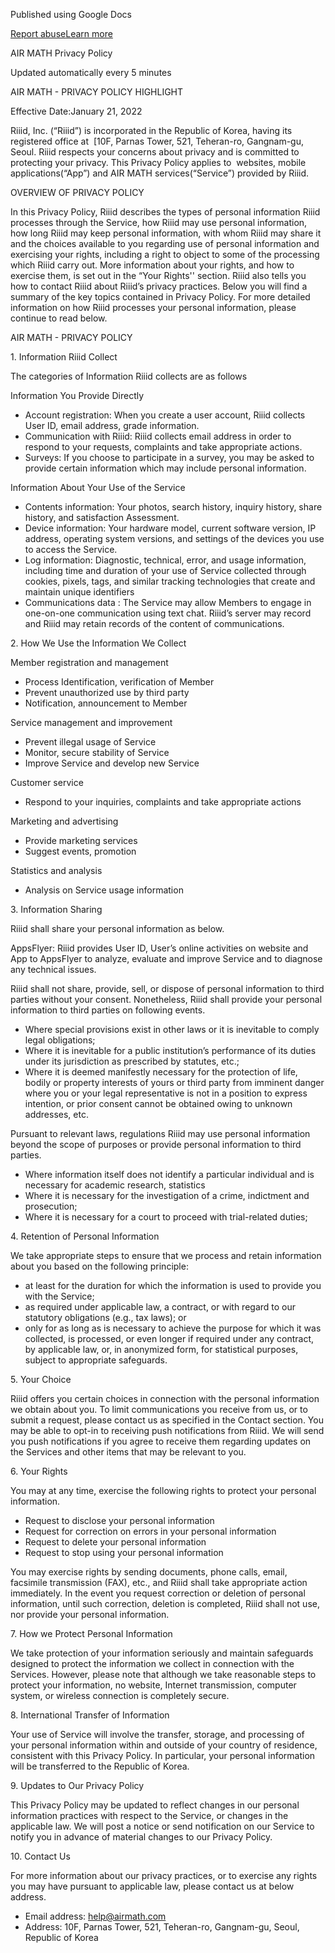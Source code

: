 Published using Google Docs

[Report abuse](https://drive.google.com/abuse?id=AKkXjoxLIVJhhZgRKFBG8UFPXx295BzwO46eNiUATRWMWmJvaPGMNvJkN6hTfGRKIGG-_Q-ENP_iPq_vgP57hws:0)[Learn more](https://support.google.com/docs/answer/183965 "Learn more")

AIR MATH Privacy Policy

Updated automatically every 5 minutes

AIR MATH - PRIVACY POLICY HIGHLIGHT

Effective Date:January 21, 2022

Riiid, Inc. (“Riiid”) is incorporated in the Republic of Korea, having its registered office at  \[10F, Parnas Tower, 521, Teheran-ro, Gangnam-gu, Seoul. Riiid respects your concerns about privacy and is committed to protecting your privacy. This Privacy Policy applies to  websites, mobile applications(“App”) and AIR MATH services(“Service”) provided by Riiid.

OVERVIEW OF PRIVACY POLICY

In this Privacy Policy, Riiid describes the types of personal information Riiid processes through the Service, how Riiid may use personal information, how long Riiid may keep personal information, with whom Riiid may share it and the choices available to you regarding use of personal information and exercising your rights, including a right to object to some of the processing which Riiid carry out. More information about your rights, and how to exercise them, is set out in the “Your Rights'' section. Riiid also tells you how to contact Riiid about Riiid’s privacy practices. Below you will find a summary of the key topics contained in Privacy Policy. For more detailed information on how Riiid processes your personal information, please continue to read below.

AIR MATH - PRIVACY POLICY

1\. Information Riiid Collect

The categories of Information Riiid collects are as follows

Information You Provide Directly

* Account registration: When you create a user account, Riiid collects User ID, email address, grade information.
* Communication with Riiid: Riiid collects email address in order to respond to your requests, complaints and take appropriate actions.
* Surveys: If you choose to participate in a survey, you may be asked to provide certain information which may include personal information.

Information About Your Use of the Service

* Contents information: Your photos, search history, inquiry history, share history, and satisfaction Assessment.
* Device information: Your hardware model, current software version, IP address, operating system versions, and settings of the devices you use to access the Service.
* Log information: Diagnostic, technical, error, and usage information, including time and duration of your use of Service collected through cookies, pixels, tags, and similar tracking technologies that create and maintain unique identifiers
* Communications data : The Service may allow Members to engage in one-on-one communication using text chat. Riiid’s server may record and Riiid may retain records of the content of communications.

2\. How We Use the Information We Collect

Member registration and management

* Process Identification, verification of Member
* Prevent unauthorized use by third party
* Notification, announcement to Member

Service management and improvement

* Prevent illegal usage of Service
* Monitor, secure stability of Service
* Improve Service and develop new Service

Customer service

* Respond to your inquiries, complaints and take appropriate actions

Marketing and advertising

* Provide marketing services
* Suggest events, promotion

Statistics and analysis

* Analysis on Service usage information

3\. Information Sharing

Riiid shall share your personal information as below.  

AppsFlyer: Riiid provides User ID, User’s online activities on website and App to AppsFlyer to analyze, evaluate and improve Service and to diagnose any technical issues.

Riiid shall not share, provide, sell, or dispose of personal information to third parties without your consent. Nonetheless, Riiid shall provide your personal information to third parties on following events.

* Where special provisions exist in other laws or it is inevitable to comply legal obligations;
* Where it is inevitable for a public institution’s performance of its duties under its jurisdiction as prescribed by statutes, etc.;
* Where it is deemed manifestly necessary for the protection of life, bodily or property interests of yours or third party from imminent danger where you or your legal representative is not in a position to express intention, or prior consent cannot be obtained owing to unknown addresses, etc.

Pursuant to relevant laws, regulations Riiid may use personal information beyond the scope of purposes or provide personal information to third parties.

* Where information itself does not identify a particular individual and is necessary for academic research, statistics
* Where it is necessary for the investigation of a crime, indictment and prosecution;
* Where it is necessary for a court to proceed with trial-related duties;

4\. Retention of Personal Information

We take appropriate steps to ensure that we process and retain information about you based on the following principle:

* at least for the duration for which the information is used to provide you with the Service;
* as required under applicable law, a contract, or with regard to our statutory obligations (e.g., tax laws); or
* only for as long as is necessary to achieve the purpose for which it was collected, is processed, or even longer if required under any contract, by applicable law, or, in anonymized form, for statistical purposes, subject to appropriate safeguards.

5\. Your Choice

Riiid offers you certain choices in connection with the personal information we obtain about you. To limit communications you receive from us, or to submit a request, please contact us as specified in the Contact section. You may be able to opt-in to receiving push notifications from Riiid. We will send you push notifications if you agree to receive them regarding updates on the Services and other items that may be relevant to you.

6\. Your Rights

You may at any time, exercise the following rights to protect your personal information.

* Request to disclose your personal information
* Request for correction on errors in your personal information
* Request to delete your personal information
* Request to stop using your personal information

You may exercise rights by sending documents, phone calls, email, facsimile transmission (FAX), etc., and Riiid shall take appropriate action immediately. In the event you request correction or deletion of personal information, until such correction, deletion is completed, Riiid shall not use, nor provide your personal information.

7\. How we Protect Personal Information

We take protection of your information seriously and maintain safeguards designed to protect the information we collect in connection with the Services. However, please note that although we take reasonable steps to protect your information, no website, Internet transmission, computer system, or wireless connection is completely secure.

8\. International Transfer of Information

Your use of Service will involve the transfer, storage, and processing of your personal information within and outside of your country of residence, consistent with this Privacy Policy. In particular, your personal information will be transferred to the Republic of Korea.

9\. Updates to Our Privacy Policy

This Privacy Policy may be updated to reflect changes in our personal information practices with respect to the Service, or changes in the applicable law. We will post a notice or send notification on our Service to notify you in advance of material changes to our Privacy Policy.

10\. Contact Us

For more information about our privacy practices, or to exercise any rights you may have pursuant to applicable law, please contact us at below address.

* Email address: help@airmath.com
* Address: 10F, Parnas Tower, 521, Teheran-ro, Gangnam-gu, Seoul, Republic of Korea
